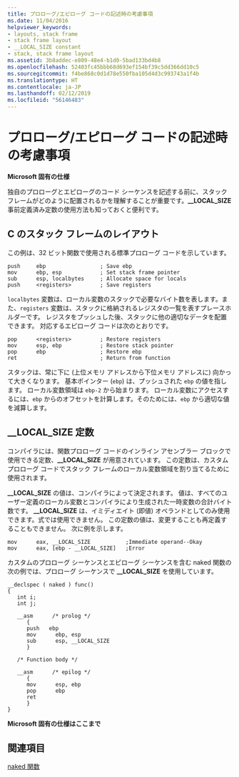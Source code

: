 ```yaml
---
title: プロローグ/エピローグ コードの記述時の考慮事項
ms.date: 11/04/2016
helpviewer_keywords:
- layouts, stack frame
- stack frame layout
- __LOCAL_SIZE constant
- stack, stack frame layout
ms.assetid: 3b8addec-e809-48e4-b1d0-5bad133bd4b8
ms.openlocfilehash: 52403fc45bbb68d693ef154bf39c5dd366dd10c5
ms.sourcegitcommit: f4be868c0d1d78e550fba105d4d3c993743a1f4b
ms.translationtype: HT
ms.contentlocale: ja-JP
ms.lasthandoff: 02/12/2019
ms.locfileid: "56146483"
---
```

# <a name="considerations-when-writing-prologepilog-code"></a>プロローグ/エピローグ コードの記述時の考慮事項

**Microsoft 固有の仕様**

独自のプロローグとエピローグのコード シーケンスを記述する前に、スタック フレームがどのように配置されるかを理解することが重要です。**__LOCAL_SIZE** 事前定義済み定数の使用方法も知っておくと便利です。

##  <a name="_clang_c_stack_frame_layout"></a>C のスタック フレームのレイアウト

この例は、32 ビット関数で使用される標準プロローグ コードを示しています。

```
push     ebp                 ; Save ebp
mov      ebp, esp            ; Set stack frame pointer
sub      esp, localbytes     ; Allocate space for locals
push     <registers>         ; Save registers
```

`localbytes` 変数は、ローカル変数のスタックで必要なバイト数を表します。また、`registers` 変数は、スタックに格納されるレジスタの一覧を表すプレースホルダーです。 レジスタをプッシュした後、スタックに他の適切なデータを配置できます。 対応するエピローグ コードは次のとおりです。

```
pop      <registers>         ; Restore registers
mov      esp, ebp            ; Restore stack pointer
pop      ebp                 ; Restore ebp
ret                          ; Return from function
```

スタックは、常に下に (上位メモリ アドレスから下位メモリ アドレスに) 向かって大きくなります。 基本ポインター (`ebp`) は、プッシュされた `ebp` の値を指します。 ローカル変数領域は `ebp-2` から始まります。 ローカル変数にアクセスするには、`ebp` からのオフセットを計算します。そのためには、`ebp` から適切な値を減算します。

##  <a name="_clang_the___local_size_constant"></a>__LOCAL_SIZE 定数

コンパイラには、関数プロローグ コードのインライン アセンブラー ブロックで使用できる定数、**__LOCAL_SIZE** が用意されています。 この定数は、カスタム プロローグ コードでスタック フレームのローカル変数領域を割り当てるために使用されます。

**__LOCAL_SIZE** の値は、コンパイラによって決定されます。 値は、すべてのユーザー定義のローカル変数とコンパイラにより生成された一時変数の合計バイト数です。 **__LOCAL_SIZE** は、イミディエイト (即値) オペランドとしてのみ使用できます。式では使用できません。 この定数の値は、変更することも再定義することもできません。 次に例を示します。

```
mov      eax, __LOCAL_SIZE           ;Immediate operand--Okay
mov      eax, [ebp - __LOCAL_SIZE]   ;Error
```

カスタムのプロローグ シーケンスとエピローグ シーケンスを含む naked 関数の次の例では、プロローグ シーケンスで **__LOCAL_SIZE** を使用しています。

```
__declspec ( naked ) func()
{
   int i;
   int j;

   __asm      /* prolog */
      {
      push   ebp
      mov      ebp, esp
      sub      esp, __LOCAL_SIZE
      }

   /* Function body */

   __asm      /* epilog */
      {
      mov      esp, ebp
      pop      ebp
      ret
      }
}
```

**Microsoft 固有の仕様はここまで**

## <a name="see-also"></a>関連項目

[naked 関数](../c-language/naked-functions.md)
